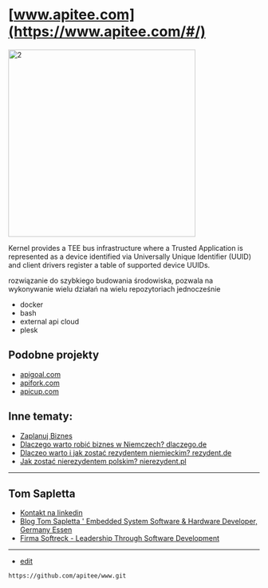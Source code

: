 # [www.apitee.com](https://www.apitee.com/#/)


<img width="375" alt="2" src="https://github.com/apitee/www/assets/5669657/1642ed6b-e76b-4236-8371-7a6cdac193b1">

Kernel provides a TEE bus infrastructure where a Trusted Application is represented as a device identified via Universally Unique Identifier (UUID) and client drivers register a table of supported device UUIDs.


rozwiązanie do szybkiego budowania środowiska,
pozwala na wykonywanie wielu działań na wielu repozytoriach jednocześnie
+ docker 
+ bash
+ external api cloud 
+ plesk

## Podobne projekty
+ [apigoal.com](https://www.apigoal.com/)
+ [apifork.com](https://www.apifork.com/)
+ [apicup.com](https://www.apicup.com/)


## Inne tematy:

+ [Zaplanuj Biznes](https://www.zaplanujbiznes.pl/)
+ [Dlaczego warto robić biznes w Niemczech? dlaczego.de](https://www.dlaczego.de)
+ [Dlaczeo warto i jak zostać rezydentem niemieckim? rezydent.de](https://www.rezydent.de)
+ [Jak zostać nierezydentem polskim? nierezydent.pl](https://www.nierezydent.pl/)


---

## Tom Sapletta
+ [Kontakt na linkedin](https://www.linkedin.com/in/tom-sapletta-com/)
+ [Blog Tom Sapletta ' Embedded System Software & Hardware Developer, Germany Essen](https://tom.sapletta.pl/)
+ [Firma Softreck - Leadership Through Software Development](https://softreck.pl/)


---
+ [edit](https://github.com/apitee/www/edit/main/README.md)

```
https://github.com/apitee/www.git
```
